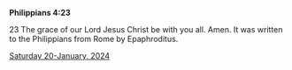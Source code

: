 **Philippians 4:23**

23 The grace of our Lord Jesus Christ be with you all. Amen.  It was written to the Philippians from Rome by Epaphroditus. 

[Saturday 20-January, 2024](https://getbible.net/kjv/Philippians/4/23)
